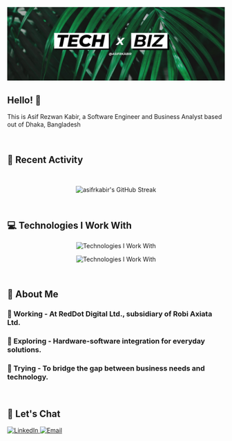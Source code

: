 <a href="https://www.linkedin.com/in/asifrkabir">
    <img src="https://raw.githubusercontent.com/asifrkabir/asifrkabir/main/images/cover-img-1.jpg" />
</a>

## Hello! :wave:

<p>This is Asif Rezwan Kabir, a Software Engineer and Business Analyst based out of Dhaka, Bangladesh <img src="https://raw.githubusercontent.com/asifrkabir/asifrkabir/main/images/bangladesh-flag-icon.svg" width="20" height="15" /></p>

<br />

## :calendar: Recent Activity

<br />

<p align="center">
    <img src="https://github-readme-streak-stats-salesp07.vercel.app?user=asifrkabir&theme=merko&hide_border=true&card_width=800&background=00000000&fire=14AD66&ring=14AD66&sideNums=14AD66&sideLabels=34AD76" alt="asifrkabir's GitHub Streak" />
</p>
<!-- [![GitHub Streak](https://github-readme-streak-stats-salesp07.vercel.app?user=asifrkabir&theme=merko&hide_border=true&card_width=800&background=00000000&fire=14AD66&ring=14AD66&sideNums=14AD66&sideLabels=34AD76)](https://git.io/streak-stats) -->

<br />

## :computer: Technologies I Work With

<p align="center">
    <img src="https://skillicons.dev/icons?i=java,spring,ts,nextjs,react,express,mongodb" alt="Technologies I Work With" />
</p>
<p align="center">
    <img src="https://skillicons.dev/icons?i=mysql,postgres,html,css,js,nodejs,tailwind,prisma" alt="Technologies I Work With" />
</p>

<br />

## :raised_hands: About Me

### 🔴 Working - At RedDot Digital Ltd., subsidiary of Robi Axiata Ltd.
### 🔭 Exploring - Hardware-software integration for everyday solutions.
### 💪 Trying - To bridge the gap between business needs and technology.

<br />

## :handshake: Let's Chat

<p>
  <!-- LinkedIn Badge -->
  <a href="https://www.linkedin.com/in/asifrkabir" target="_blank">
    <img alt="LinkedIn" src="https://img.shields.io/badge/linkedin-%230077B5.svg?&style=for-the-badge&logo=linkedin&logoColor=white" />
  </a> 

  <!-- Email Badge -->
  <a href="mailto:asifrkabir.work@gmail.com" target="_blank">
    <img alt="Email" src="https://img.shields.io/badge/asifrkabir.work@gmail.com-%2314AD66.svg?&style=for-the-badge&logo=gmail&logoColor=white" />
  </a>
</p>

